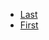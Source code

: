 <ul>
  <li class="navi">
    <a href="./#/./Introduction/Nuclear%0Power/index">Last<a>
  </li>
  <li class="navi">
    <a href="./#/./Efficiency/Byproducts/index">First<a>
  </li>
</ul>
